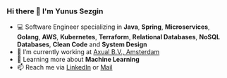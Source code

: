 ### Hi there 👋 I'm Yunus Sezgin

- 💻 Software Engineer specializing in **Java**, **Spring**, **Microservices**, **Golang**, **AWS**, **Kubernetes**, **Terraform**, **Relational Databases**, **NoSQL Databases**, **Clean Code** and **System Design**
- 🏢 I’m currently working at [Axual B.V., Amsterdam](https://axual.com/)
- 🌱 Learning more about **Machine Learning**
- 📫 Reach me via [LinkedIn](https://www.linkedin.com/in/ysezgin/) or [Mail](mailto:yunussezgin8@gmail.com)

